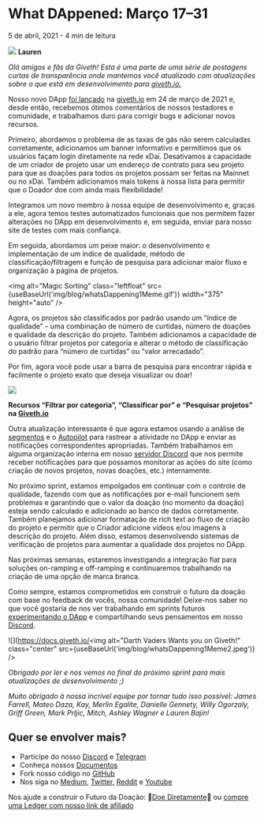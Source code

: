 # What DAppened: Março 17–31

5 de abril, 2021 - 4 min de leitura

![](https://i.imgur.com/nzdukr3.png) **Lauren**


*Olá amigos e fãs da Giveth! Esta é uma parte de uma série de postagens curtas de transparência onde mantemos você atualizado com atualizações sobre o que está em desenvolvimento para [giveth.io.](http://giveth.io/)*

Nosso novo DApp [foi lançado](https://docs.giveth.io/blog/futureofGiving) na [giveth.io](https://giveth.io/) em 24 de março de 2021 e, desde então, recebemos ótimos comentários de nossos testadores e comunidade, e trabalhamos duro para corrigir bugs e adicionar novos recursos.

Primeiro, abordamos o problema de as taxas de gás não serem calculadas corretamente, adicionamos um banner informativo e permitimos que os usuários façam login diretamente na rede xDai. Desativamos a capacidade de um criador de projeto usar um endereço de contrato para seu projeto para que as doações para todos os projetos possam ser feitas na Mainnet ou no xDai. Também adicionamos mais tokens à nossa lista para permitir que o Doador doe com ainda mais flexibilidade!

Integramos um novo membro à nossa equipe de desenvolvimento e, graças a ele, agora temos testes automatizados funcionais que nos permitem fazer alterações no DApp em desenvolvimento e, em seguida, enviar para nosso site de testes com mais confiança.

Em seguida, abordamos um peixe maior: o desenvolvimento e implementação de um índice de qualidade, método de classificação/filtragem e função de pesquisa para adicionar maior fluxo e organização à página de projetos.

<img alt="Magic Sorting" class="leftfloat" src={useBaseUrl('img/blog/whatsDappening1Meme.gif')} width="375" height="auto" />


Agora, os projetos são classificados por padrão usando um “índice de qualidade” – uma combinação de número de curtidas, número de doações e qualidade da descrição do projeto. Também adicionamos a capacidade de o usuário filtrar projetos por categoria e alterar o método de classificação do padrão para “número de curtidas” ou “valor arrecadado”.

Por fim, agora você pode usar a barra de pesquisa para encontrar rápida e facilmente o projeto exato que deseja visualizar ou doar!

![](https://docs.giveth.io/img/blog/whatsDappening1img1.png)

**Recursos “Filtrar por categoria”, “Classificar por” e “Pesquisar projetos” na [Giveth.io](https://giveth.io/)**

Outra atualização interessante é que agora estamos usando a análise de [segmentos](https://segment.com/) e o [Autopilot](https://www.autopilothq.com/) para rastrear a atividade no DApp e enviar as notificações correspondentes apropriadas. Também trabalhamos em alguma organização interna em nosso [servidor Discord](https://discord.com/invite/JftjK8Un3z) que nos permite receber notificações para que possamos monitorar as ações do site (como criação de novos projetos, novas doações, etc.) internamente.

No próximo sprint, estamos empolgados em continuar com o controle de qualidade, fazendo com que as notificações por e-mail funcionem sem problemas e garantindo que o valor da doação (no momento da doação) esteja sendo calculado e adicionado ao banco de dados corretamente. Também planejamos adicionar formatação de rich text ao fluxo de criação do projeto e permitir que o Criador adicione vídeos e/ou imagens à descrição do projeto. Além disso, estamos desenvolvendo sistemas de verificação de projetos para aumentar a qualidade dos projetos no DApp.

Nas próximas semanas, estaremos investigando a integração fiat para soluções on-ramping e off-ramping e continuaremos trabalhando na criação de uma opção de marca branca.

Como sempre, estamos comprometidos em construir o futuro da doação com base no feedback de vocês, nossa comunidade! Deixe-nos saber no que você gostaria de nos ver trabalhando em sprints futuros [experimentando o DApp](http://giveth.io/) e compartilhando seus pensamentos em nosso [Discord](https://discord.com/invite/JftjK8Un3z).

![](https://docs.giveth.io/<img alt="Darth Vaders Wants you on Giveth!" class="center" src={useBaseUrl('img/blog/whatsDappening1Meme2.jpeg')} />

*Obrigado por ler e nos vemos no final do próximo sprint para mais atualizações de desenvolvimento ;)*

*Muito obrigado à nossa incrível equipe por tornar tudo isso possível: James Farrell, Mateo Daza, Kay, Merlin Egalite, Danielle Gennety, Willy Ogorzaly, Griff Green, Mark Prljic, Mitch, Ashley Wagner e Lauren Bajin!*

## Quer se envolver mais?

- Participe do nosso [Discord](https://discord.giveth.io/) e [Telegram](http://t.me/givethio)
- Conheça nossos [Documentos](https://docs.giveth.io/)
- Fork nosso código no [GitHub](https://github.com/Giveth/)
- Nos siga no [Medium](http://medium.com/giveth/), [Twitter](http://twitter.com/givethio), [Reddit](https://www.reddit.com/r/giveth/) e [Youtube](https://www.youtube.com/channel/UClfutpRoY0WTVnq0oB0E0wQ)

Nos ajude a construir o Futuro da Doação: 🦄[Doe Diretamente](http://donate.giveth.io/)🦄 ou [compre uma Ledger com nosso link de afiliado](https://www.ledgerwallet.com/products/ledger-nano-s?utm_source=&utm_medium=affiliate&utm_campaign=d663)





